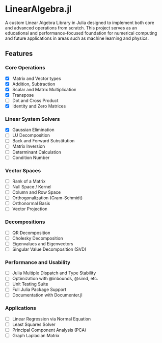 # LinearAlgebra.jl

A custom Linear Algebra Library in Julia designed to implement both core and advanced operations from scratch. This project serves as an educational and performance-focused foundation for numerical computing and future applications in areas such as machine learning and physics.

## Features

### Core Operations
- [x] Matrix and Vector types
- [x] Addition, Subtraction
- [x] Scalar and Matrix Multiplication
- [x] Transpose
- [ ] Dot and Cross Product
- [x] Identity and Zero Matrices

### Linear System Solvers
- [x] Gaussian Elimination
- [ ] LU Decomposition
- [ ] Back and Forward Substitution
- [ ] Matrix Inversion
- [ ] Determinant Calculation
- [ ] Condition Number

### Vector Spaces
- [ ] Rank of a Matrix
- [ ] Null Space / Kernel
- [ ] Column and Row Space
- [ ] Orthogonalization (Gram-Schmidt)
- [ ] Orthonormal Basis
- [ ] Vector Projection

### Decompositions
- [ ] QR Decomposition
- [ ] Cholesky Decomposition
- [ ] Eigenvalues and Eigenvectors
- [ ] Singular Value Decomposition (SVD)

### Performance and Usability
- [ ] Julia Multiple Dispatch and Type Stability
- [ ] Optimization with @inbounds, @simd, etc.
- [ ] Unit Testing Suite
- [ ] Full Julia Package Support
- [ ] Documentation with Documenter.jl

### Applications
- [ ] Linear Regression via Normal Equation
- [ ] Least Squares Solver
- [ ] Principal Component Analysis (PCA)
- [ ] Graph Laplacian Matrix

